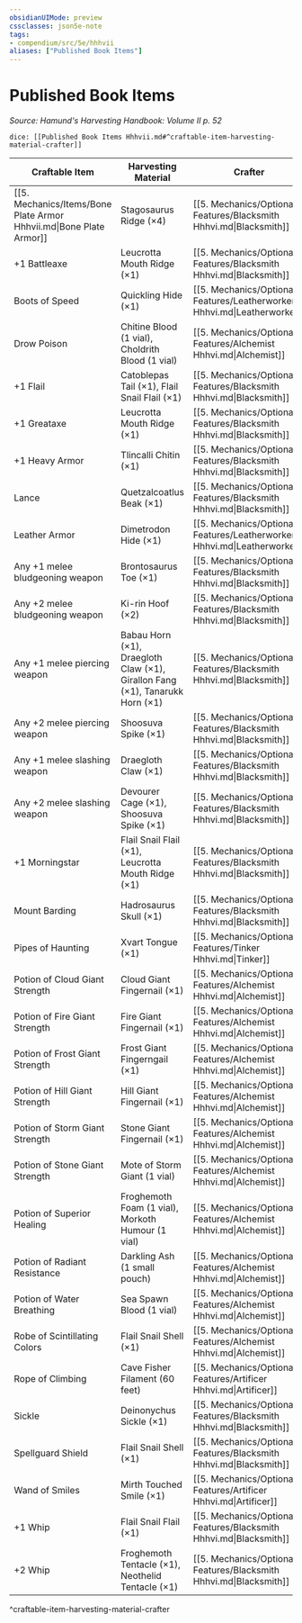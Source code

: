 ```yaml
---
obsidianUIMode: preview
cssclasses: json5e-note
tags:
- compendium/src/5e/hhhvii
aliases: ["Published Book Items"]
---
```

# Published Book Items
*Source: Hamund's Harvesting Handbook: Volume II p. 52* 

`dice: [[Published Book Items Hhhvii.md#^craftable-item-harvesting-material-crafter]]`

| Craftable Item | Harvesting Material | Crafter |
|----------------|---------------------|---------|
| [[5. Mechanics/Items/Bone Plate Armor Hhhvii.md\|Bone Plate Armor]] | Stagosaurus Ridge (×4) | [[5. Mechanics/Optional Features/Blacksmith Hhhvi.md\|Blacksmith]] |
| +1 Battleaxe | Leucrotta Mouth Ridge (×1) | [[5. Mechanics/Optional Features/Blacksmith Hhhvi.md\|Blacksmith]] |
| Boots of Speed | Quickling Hide (×1) | [[5. Mechanics/Optional Features/Leatherworker Hhhvi.md\|Leatherworker]] |
| Drow Poison | Chitine Blood (1 vial), Choldrith Blood (1 vial) | [[5. Mechanics/Optional Features/Alchemist Hhhvi.md\|Alchemist]] |
| +1 Flail | Catoblepas Tail (×1), Flail Snail Flail (×1) | [[5. Mechanics/Optional Features/Blacksmith Hhhvi.md\|Blacksmith]] |
| +1 Greataxe | Leucrotta Mouth Ridge (×1) | [[5. Mechanics/Optional Features/Blacksmith Hhhvi.md\|Blacksmith]] |
| +1 Heavy Armor | Tlincalli Chitin (×1) | [[5. Mechanics/Optional Features/Blacksmith Hhhvi.md\|Blacksmith]] |
| Lance | Quetzalcoatlus Beak (×1) | [[5. Mechanics/Optional Features/Blacksmith Hhhvi.md\|Blacksmith]] |
| Leather Armor | Dimetrodon Hide (×1) | [[5. Mechanics/Optional Features/Leatherworker Hhhvi.md\|Leatherworker]] |
| Any +1 melee bludgeoning weapon | Brontosaurus Toe (×1) | [[5. Mechanics/Optional Features/Blacksmith Hhhvi.md\|Blacksmith]] |
| Any +2 melee bludgeoning weapon | Ki-rin Hoof (×2) | [[5. Mechanics/Optional Features/Blacksmith Hhhvi.md\|Blacksmith]] |
| Any +1 melee piercing weapon | Babau Horn (×1), Draegloth Claw (×1), Girallon Fang (×1), Tanarukk Horn (×1) | [[5. Mechanics/Optional Features/Blacksmith Hhhvi.md\|Blacksmith]] |
| Any +2 melee piercing weapon | Shoosuva Spike (×1) | [[5. Mechanics/Optional Features/Blacksmith Hhhvi.md\|Blacksmith]] |
| Any +1 melee slashing weapon | Draegloth Claw (×1) | [[5. Mechanics/Optional Features/Blacksmith Hhhvi.md\|Blacksmith]] |
| Any +2 melee slashing weapon | Devourer Cage (×1), Shoosuva Spike (×1) | [[5. Mechanics/Optional Features/Blacksmith Hhhvi.md\|Blacksmith]] |
| +1 Morningstar | Flail Snail Flail (×1), Leucrotta Mouth Ridge (×1) | [[5. Mechanics/Optional Features/Blacksmith Hhhvi.md\|Blacksmith]] |
| Mount Barding | Hadrosaurus Skull (×1) | [[5. Mechanics/Optional Features/Blacksmith Hhhvi.md\|Blacksmith]] |
| Pipes of Haunting | Xvart Tongue (×1) | [[5. Mechanics/Optional Features/Tinker Hhhvi.md\|Tinker]] |
| Potion of Cloud Giant Strength | Cloud Giant Fingernail (×1) | [[5. Mechanics/Optional Features/Alchemist Hhhvi.md\|Alchemist]] |
| Potion of Fire Giant Strength | Fire Giant Fingernail (×1) | [[5. Mechanics/Optional Features/Alchemist Hhhvi.md\|Alchemist]] |
| Potion of Frost Giant Strength | Frost Giant Fingerngail (×1) | [[5. Mechanics/Optional Features/Alchemist Hhhvi.md\|Alchemist]] |
| Potion of Hill Giant Strength | Hill Giant Fingernail (×1) | [[5. Mechanics/Optional Features/Alchemist Hhhvi.md\|Alchemist]] |
| Potion of Storm Giant Strength | Stone Giant Fingernail (×1) | [[5. Mechanics/Optional Features/Alchemist Hhhvi.md\|Alchemist]] |
| Potion of Stone Giant Strength | Mote of Storm Giant (1 vial) | [[5. Mechanics/Optional Features/Alchemist Hhhvi.md\|Alchemist]] |
| Potion of Superior Healing | Froghemoth Foam (1 vial), Morkoth Humour (1 vial) | [[5. Mechanics/Optional Features/Alchemist Hhhvi.md\|Alchemist]] |
| Potion of Radiant Resistance | Darkling Ash (1 small pouch) | [[5. Mechanics/Optional Features/Alchemist Hhhvi.md\|Alchemist]] |
| Potion of Water Breathing | Sea Spawn Blood (1 vial) | [[5. Mechanics/Optional Features/Alchemist Hhhvi.md\|Alchemist]] |
| Robe of Scintillating Colors | Flail Snail Shell (×1) | [[5. Mechanics/Optional Features/Alchemist Hhhvi.md\|Alchemist]] |
| Rope of Climbing | Cave Fisher Filament (60 feet) | [[5. Mechanics/Optional Features/Artificer Hhhvi.md\|Artificer]] |
| Sickle | Deinonychus Sickle (×1) | [[5. Mechanics/Optional Features/Blacksmith Hhhvi.md\|Blacksmith]] |
| Spellguard Shield | Flail Snail Shell (×1) | [[5. Mechanics/Optional Features/Blacksmith Hhhvi.md\|Blacksmith]] |
| Wand of Smiles | Mirth Touched Smile (×1) | [[5. Mechanics/Optional Features/Artificer Hhhvi.md\|Artificer]] |
| +1 Whip | Flail Snail Flail (×1) | [[5. Mechanics/Optional Features/Blacksmith Hhhvi.md\|Blacksmith]] |
| +2 Whip | Froghemoth Tentacle (×1), Neothelid Tentacle (×1) | [[5. Mechanics/Optional Features/Blacksmith Hhhvi.md\|Blacksmith]] |
^craftable-item-harvesting-material-crafter